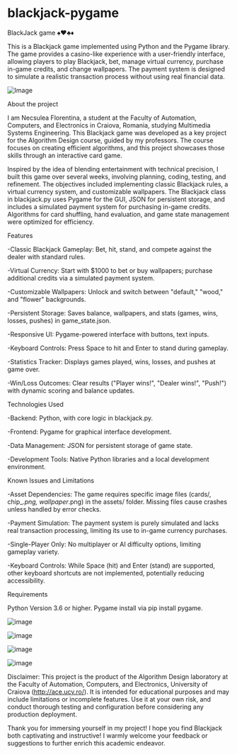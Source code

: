 # blackjack-pygame
BlackJack game ♠️♥️♣️♦️

This is a Blackjack game implemented using Python and the Pygame library. The game provides a casino-like experience with a user-friendly interface, allowing players to play Blackjack, bet, manage virtual currency, purchase in-game credits, and change wallpapers. The payment system is designed to simulate a realistic transaction process without using real financial data.

![Image](https://github.com/user-attachments/assets/7c90f283-e72a-48be-ade7-a7b9845657c6)

About the project

I am Necsulea Florentina, a student at the Faculty of Automation, Computers, and Electronics in Craiova, Romania, studying Multimedia Systems Engineering. This Blackjack game was developed as a key project for the Algorithm Design course, guided by my professors. The course focuses on creating efficient algorithms, and this project showcases those skills through an interactive card game. 

Inspired by the idea of blending entertainment with technical precision, I built this game over several weeks, involving planning, coding, testing, and refinement. The objectives included implementing classic Blackjack rules, a virtual currency system, and customizable wallpapers. The Blackjack class in blackjack.py uses Pygame for the GUI, JSON for persistent storage, and includes a simulated payment system for purchasing in-game credits. Algorithms for card shuffling, hand evaluation, and game state management were optimized for efficiency.

Features

-Classic Blackjack Gameplay: Bet, hit, stand, and compete against the dealer with standard rules.

-Virtual Currency: Start with $1000 to bet or buy wallpapers; purchase additional credits via a simulated payment system.

-Customizable Wallpapers: Unlock and switch between "default," "wood," and "flower" backgrounds.

-Persistent Storage: Saves balance, wallpapers, and stats (games, wins, losses, pushes) in game_state.json.

-Responsive UI: Pygame-powered interface with buttons, text inputs.

-Keyboard Controls: Press Space to hit and Enter to stand during gameplay.

-Statistics Tracker: Displays games played, wins, losses, and pushes at game over.

-Win/Loss Outcomes: Clear results ("Player wins!", "Dealer wins!", "Push!") with dynamic scoring and balance updates.

Technologies Used

-Backend: Python, with core logic in blackjack.py.

-Frontend: Pygame for graphical interface development.

-Data Management: JSON for persistent storage of game state.

-Development Tools: Native Python libraries and a local development environment.

Known Issues and Limitations

-Asset Dependencies: The game requires specific image files (cards/, chip_*.png, wallpaper*.png) in the assets/ folder. Missing files cause crashes unless handled by error checks.

-Payment Simulation: The payment system is purely simulated and lacks real transaction processing, limiting its use to in-game currency purchases.

-Single-Player Only: No multiplayer or AI difficulty options, limiting gameplay variety.

-Keyboard Controls: While Space (hit) and Enter (stand) are supported, other keyboard shortcuts are not implemented, potentially reducing accessibility.

 Requirements
 
 Python Version 3.6 or higher.
 Pygame install via pip install pygame.

 ![image](https://github.com/user-attachments/assets/b8e3c5eb-9e37-4a3a-8941-57002839b6d9)
 
 ![image](https://github.com/user-attachments/assets/54a1a881-4912-4ff3-ac3e-c9cda0bcea58)

 ![image](https://github.com/user-attachments/assets/26adc6a0-4ae4-4198-909a-110c532a1858)

 ![image](https://github.com/user-attachments/assets/cc68b6ce-b675-434d-958b-3ca0c0467e50)

Disclaimer: This project is the product of the Algorithm Design laboratory at the Faculty of Automation, Computers, and Electronics, University of Craiova (http://ace.ucv.ro/). It is intended for educational purposes and may include limitations or incomplete features. Use it at your own risk, and conduct thorough testing and configuration before considering any production deployment. 

Thank you for immersing yourself in my project! I hope you find Blackjack both captivating and instructive! I warmly welcome your feedback or suggestions to further enrich this academic endeavor.



